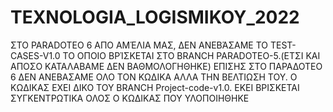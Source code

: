# TEXNOLOGIA_LOGISMIKOY_2022 

ΣΤΟ PARADOTEO 6 ΑΠΟ ΑΜΈΛΙΑ ΜΑΣ, ΔΕΝ ΑΝΕΒΆΣΑΜΕ ΤΟ TEST-CASES-V1.0 ΤΟ ΟΠΟΙΟ ΒΡΊΣΚΕΤΑΙ ΣΤΟ BRANCH PARADOTEO-5.(ΕΤΣΙ ΚΑΙ ΑΠΟΣΟ ΚΑΤΑΛΑΒΑΜΕ ΔΕΝ ΒΑΘΜΟΛΟΓΗΘΗΚΕ)
ΕΠΙΣΗΣ ΣΤΟ ΠΑΡΑΔΟΤΕΟ 6  ΔΕΝ ΑΝΕΒΑΣΑΜΕ ΟΛΟ ΤΟΝ ΚΩΔΙΚΑ ΑΛΛΑ ΤΗΝ ΒΕΛΤΙΩΣΗ ΤΟΥ. Ο ΚΩΔΙΚΑΣ ΕΧΕΙ ΔΙΚΟ ΤΟΥ BRANCH Project-code-v1.0. ΕΚΕΙ ΒΡΙΣΚΕΤΑΙ ΣΥΓΚΕΝΤΡΩΤΙΚΑ ΟΛΟΣ Ο
ΚΩΔΙΚΑΣ ΠΟΥ ΥΛΟΠΟΙΗΘΗΚΕ
